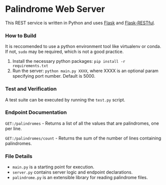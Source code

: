 # Palindrome Web Server
This REST service is written in Python and uses [Flask](http://flask.pocoo.org/) and [Flask-RESTful](https://flask-restful.readthedocs.io/en/latest/).

### How to Build
It is reccomended to use a python environment tool like virtualenv or conda.  If not, `sudo` may be required, which is not a good practice.
1. Install the necessary python packages: `pip install -r requirements.txt`
2. Run the server: `python main.py XXXX`, where XXXX is an optional param specifying port number.  Default is 5000.

### Test and Verification
A test suite can be executed by running the `test.py` script.

### Endpoint Documentation
`GET:/palindromes` - Returns a list of all the values that are palindromes, one per line.

`GET:/palindromes/count` - Returns the sum of the number of lines containing palindromes.

### File Details
* `main.py` is a starting point for execution.
* `server.py` contains server logic and endpoint declarations.
* `palindrome.py` is an extensible library for reading palindrome files.